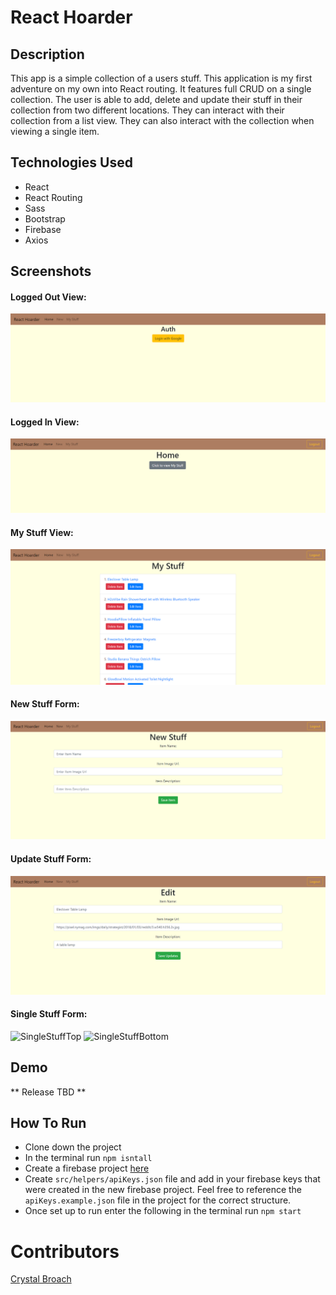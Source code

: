 # React Hoarder

## Description
This app is a simple collection of a users stuff.  This application is my first adventure on my own into React routing.  It features full CRUD on a single collection.  The user is able to add, delete and update their stuff in their collection from two different locations.  They can interact with their collection from a list view.  They can also interact with the collection when viewing a single item.
## Technologies Used
- React
- React Routing
- Sass
- Bootstrap
- Firebase
- Axios
## Screenshots
#### Logged Out View:
![LoggedOutView](https://raw.githubusercontent.com/broach44/react-hoarder/master/screenshots/loggedOutView.png) 
#### Logged In View:
![LoggedInView](https://raw.githubusercontent.com/broach44/react-hoarder/master/screenshots/loggedInView.png) 
#### My Stuff View:
![MyStuffView](https://raw.githubusercontent.com/broach44/react-hoarder/master/screenshots/myStuffListView.png) 
#### New Stuff Form: 
![NewStuffView](https://raw.githubusercontent.com/broach44/react-hoarder/master/screenshots/newStuffForm.png) 
#### Update Stuff Form:
![UpdateStuffView](https://raw.githubusercontent.com/broach44/react-hoarder/master/screenshots/editFormView.png) 
#### Single Stuff Form:
![SingleStuffTop]()
![SingleStuffBottom]()

## Demo
** Release TBD **

## How To Run
- Clone down the project
- In the terminal run `npm isntall`
- Create a firebase project [here](https://console.firebase.google.com/)
- Create `src/helpers/apiKeys.json` file and add in your firebase keys that were created in the new firebase project.  Feel free to reference the `apiKeys.example.json` file in the project for the correct structure.
- Once set up to run enter the following in the terminal run `npm start`

# Contributors
[Crystal Broach](https://github.com/broach44)